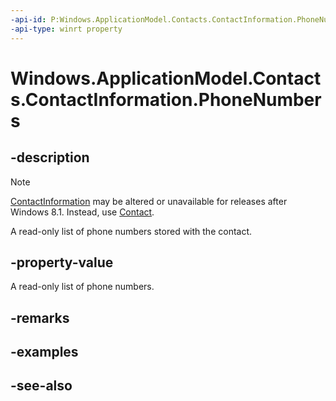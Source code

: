 ```yaml
---
-api-id: P:Windows.ApplicationModel.Contacts.ContactInformation.PhoneNumbers
-api-type: winrt property
---
```


<!-- Property syntax
public Windows.Foundation.Collections.IVectorView<Windows.ApplicationModel.Contacts.ContactField> PhoneNumbers { get; }
-->

# Windows.ApplicationModel.Contacts.ContactInformation.PhoneNumbers

## -description
> [!NOTE]
> [ContactInformation](contactinformation.md) may be altered or unavailable for releases after Windows 8.1. Instead, use [Contact](contact.md).

A read-only list of phone numbers stored with the contact.

## -property-value
A read-only list of phone numbers.

## -remarks

## -examples

## -see-also
